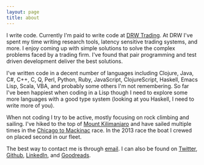 ```yaml
---
layout: page
title: about
---
```


I write code. Currently I'm paid to write code at
[DRW Trading](http://drw.com). At DRW I've spent my time writing
research tools, latency sensitive trading systems, and more. I enjoy
coming up with simple solutions to solve the complex problems faced by
a trading firm. I've found that pair programming and test driven
development deliver the best solutions.

I've written code in a decent number of languages including Clojure,
Java, C#, C++, C, Q, Perl, Python, Ruby, JavaScript, ClojureScript,
Haskell, Emacs Lisp, Scala, VBA, and probably some others I'm not remembering. So
far I've been happiest when coding in a Lisp though I need to explore
some more languages with a good type system (looking at you Haskell, I
need to write more of you).

When not coding I try to be active, mostly focusing on rock climbing
and sailing. I've hiked to the top of [Mount Kilimanjaro](/kili.html)
and have sailed multiple times in the
[Chicago to Mackinac](http://en.wikipedia.org/wiki/Chicago_to_Mackinac_Boat_Race)
race. In the 2013 race the boat I crewed on placed second in our fleet.

The best way to contact me is through
[email](mailto:jake@jakemccrary.com). I can also be found on
[Twitter](http://twitter.com/jakemcc),
[Github](https://github.com/jakemcc),
[LinkedIn](http://www.linkedin.com/in/jakemccrary), and
[Goodreads](http://www.goodreads.com/user/show/3431614-jake-mccrary).

<a href="https://profiles.google.com/jakemcc" rel="me"></a>
